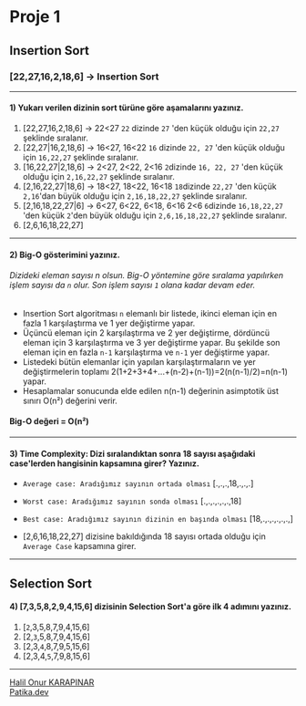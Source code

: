 # Proje 1
## Insertion Sort
### [22,27,16,2,18,6] -> Insertion Sort
***
#### 1) Yukarı verilen dizinin sort türüne göre aşamalarını yazınız.

1. [22,27,16,2,18,6] -> 22<27 ```22``` dizinde ```27``` 'den küçük olduğu için ```22,27``` şeklinde sıralanır. 
2. [22,27|16,2,18,6] -> 16<27, 16<22 ```16``` dizinde ```22, 27``` 'den küçük olduğu için ```16,22,27``` şeklinde sıralanır. 
3. [16,22,27|2,18,6] -> 2<27, 2<22, 2<16 ```2```dizinde ```16, 22, 27``` 'den küçük olduğu için ```2,16,22,27``` şeklinde sıralanır.
4. [2,16,22,27|18,6] -> 18<27, 18<22, 16<18 ```18```dizinde ```22,27``` 'den küçük ```2,16```'dan büyük olduğu için ```2,16,18,22,27``` şeklinde sıralanır.
5. [2,16,18,22,27|6] -> 6<27, 6<22, 6<18, 6<16 2<6 ```6```dizinde ```16,18,22,27``` 'den küçük ```2```'den büyük olduğu için ```2,6,16,18,22,27``` şeklinde sıralanır.
6. [2,6,16,18,22,27]
*** 
#### 2) Big-O gösterimini yazınız.
###### Dizideki eleman sayısı n olsun. Big-O yöntemine göre sıralama yapılırken işlem sayısı da ```n``` olur. Son işlem sayısı ```1``` olana kadar devam eder.
- Insertion Sort algoritması ```n``` elemanlı bir listede, ikinci eleman için en fazla 1 karşılaştırma ve 1 yer değiştirme yapar. 
- Üçüncü eleman için 2 karşılaştırma ve 2 yer değiştirme, dördüncü eleman için 3 karşılaştırma ve 3 yer değiştirme yapar. Bu şekilde son eleman için en fazla ```n-1``` karşılaştırma ve ```n-1``` yer değiştirme yapar. 
- Listedeki bütün elemanlar için yapılan karşılaştırmaların ve yer değiştirmelerin toplamı
2(1+2+3+4+...+(n-2)+(n-1))=2(n(n-1)/2)=n(n-1) yapar. 
- Hesaplamalar sonucunda elde edilen
n(n-1)
değerinin asimptotik üst sınırı O(n²) değerini verir.
#### Big-O değeri = O(n²)
* * *
#### 3) Time Complexity: Dizi sıralandıktan sonra 18 sayısı aşağıdaki case'lerden hangisinin kapsamına girer? Yazınız.

- ```Average case: Aradığımız sayının ortada olması```
  [.,.,.,18,.,.,.] 
- ```Worst case: Aradığımız sayının sonda olması```
  [.,.,.,.,.,.,18]
- ```Best case: Aradığımız sayının dizinin en başında olması```
  [18,.,.,.,.,.,.,]
 
- [2,6,16,18,22,27] dizisine bakıldığında 18 sayısı ortada olduğu için ```Average Case``` kapsamına girer.
***
## Selection Sort
#### 4) [7,3,5,8,2,9,4,15,6] dizisinin Selection Sort'a göre ilk 4 adımını yazınız.
1. [```2```,3,5,8,7,9,4,15,6]
2. [2,```3```,5,8,7,9,4,15,6]
3. [2,3,```4```,8,7,9,5,15,6]
4. [2,3,4,```5```,7,9,8,15,6]

***
[Halil Onur KARAPINAR](https://github.com/HalilOnurKARAPINAR)  
[Patika.dev](https://app.patika.dev/halilonur)